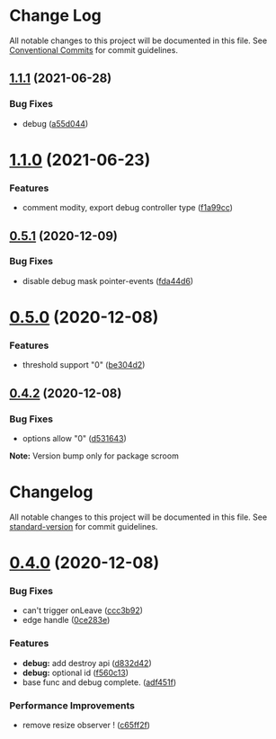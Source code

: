 # Change Log

All notable changes to this project will be documented in this file.
See [Conventional Commits](https://conventionalcommits.org) for commit guidelines.

## [1.1.1](https://github.com/myWsq/scroom/compare/v1.1.0...v1.1.1) (2021-06-28)


### Bug Fixes

* debug ([a55d044](https://github.com/myWsq/scroom/commit/a55d04442f914d609331107de2a33384958197c9))





# [1.1.0](https://github.com/myWsq/scroom/compare/v1.0.0...v1.1.0) (2021-06-23)


### Features

* comment modity, export debug controller type ([f1a99cc](https://github.com/myWsq/scroom/commit/f1a99cccdf274d48f9ee2411b8976ba369d29b51))





## [0.5.1](https://github.com/myWsq/scroom/compare/v0.5.0...v0.5.1) (2020-12-09)


### Bug Fixes

* disable debug mask pointer-events ([fda44d6](https://github.com/myWsq/scroom/commit/fda44d67a5e1e0222e1ef9ea15532308a5ddde77))





# [0.5.0](https://github.com/myWsq/scroom/compare/v0.4.2...v0.5.0) (2020-12-08)


### Features

* threshold support  "0" ([be304d2](https://github.com/myWsq/scroom/commit/be304d2747d1024a14e0e96f7e7fb46e4a02ec31))





## [0.4.2](https://github.com/myWsq/scroom/compare/v0.4.1...v0.4.2) (2020-12-08)


### Bug Fixes

* options allow "0" ([d531643](https://github.com/myWsq/scroom/commit/d531643bb1c86b2dd24cfbefe10cce175e12f186))







**Note:** Version bump only for package scroom





# Changelog

All notable changes to this project will be documented in this file. See [standard-version](https://github.com/conventional-changelog/standard-version) for commit guidelines.

# [0.4.0](https://github.com/myWsq/scroom/compare/v0.0.0...v0.4.0) (2020-12-08)


### Bug Fixes

* can't trigger onLeave ([ccc3b92](https://github.com/myWsq/scroom/commit/ccc3b928a1ba6a37386b55f1913e05af00e514d3))
* edge handle ([0ce283e](https://github.com/myWsq/scroom/commit/0ce283e0acfa988f39d80d0d33ab3afac24c67f6))


### Features

* **debug:** add destroy api ([d832d42](https://github.com/myWsq/scroom/commit/d832d425ad1c6665ce2fe1b4589e758f5561276d))
* **debug:** optional id ([f560c13](https://github.com/myWsq/scroom/commit/f560c1302e1f59fc9b46c43c576f9747919cc61d))
* base func and debug complete. ([adf451f](https://github.com/myWsq/scroom/commit/adf451f48f5d343f74b6d44902bf83074351c676))


### Performance Improvements

* remove resize observer ! ([c65ff2f](https://github.com/myWsq/scroom/commit/c65ff2f7f9a7ce5abcac3aaae6a978fecbc67fae))
